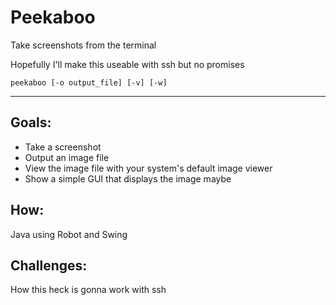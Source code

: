 # Peekaboo

Take screenshots from the terminal

Hopefully I'll make this useable with ssh but no promises

```
peekaboo [-o output_file] [-v] [-w]
```

---

## Goals:
- Take a screenshot
- Output an image file
- View the image file with your system's default image viewer
- Show a simple GUI that displays the image maybe

## How:
Java using Robot and Swing

## Challenges:
How this heck is gonna work with ssh
